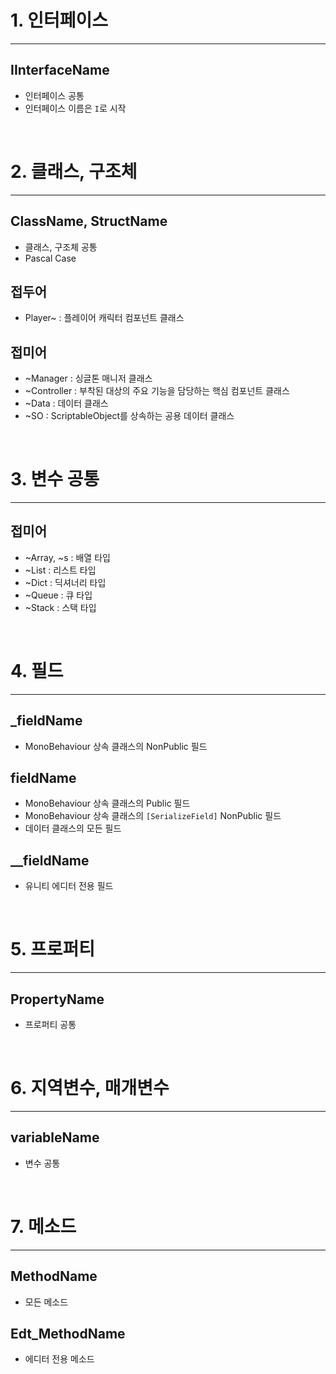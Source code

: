 
# 1. 인터페이스
---

## **IInterfaceName**
 - 인터페이스 공통
 - 인터페이스 이름은 `I`로 시작

<br>



# 2. 클래스, 구조체
---

## **ClassName, StructName**
 - 클래스, 구조체 공통
 - Pascal Case

## **접두어**
 - Player~ : 플레이어 캐릭터 컴포넌트 클래스

## **접미어**
 - ~Manager : 싱글톤 매니저 클래스
 - ~Controller : 부착된 대상의 주요 기능을 담당하는 핵심 컴포넌트 클래스
 - ~Data : 데이터 클래스
 - ~SO : ScriptableObject를 상속하는 공용 데이터 클래스

<br>



# 3. 변수 공통
---

## **접미어**
 - ~Array, ~s : 배열 타입
 - ~List  : 리스트 타입
 - ~Dict  : 딕셔너리 타입
 - ~Queue : 큐 타입
 - ~Stack : 스택 타입

<br>



# 4. 필드
---

## **_fieldName**
 - MonoBehaviour 상속 클래스의 NonPublic 필드

## **fieldName**
 - MonoBehaviour 상속 클래스의 Public 필드
 - MonoBehaviour 상속 클래스의 `[SerializeField]` NonPublic 필드
 - 데이터 클래스의 모든 필드

## **__fieldName**
 - 유니티 에디터 전용 필드

<br>



# 5. 프로퍼티
---

## **PropertyName**
 - 프로퍼티 공통

<br>



# 6. 지역변수, 매개변수
---

## **variableName**
 - 변수 공통

<br>



# 7. 메소드
---

## **MethodName**
 - 모든 메소드

## **Edt_MethodName**
 - 에디터 전용 메소드


